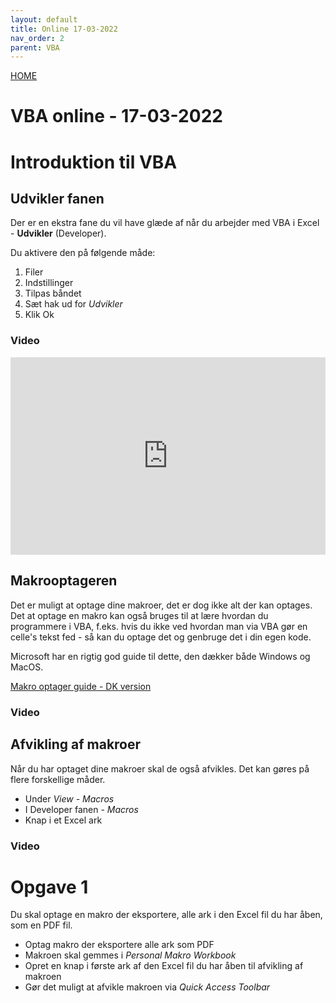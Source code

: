 ```yaml
---
layout: default
title: Online 17-03-2022
nav_order: 2
parent: VBA
---
```

[HOME](../README.md)

# VBA online - 17-03-2022

# Introduktion til VBA


## Udvikler fanen
Der er en ekstra fane du vil have glæde af når du arbejder med VBA i Excel - **Udvikler** (Developer).

Du aktivere den på følgende måde:

1. Filer
2. Indstillinger
3. Tilpas båndet
4. Sæt hak ud for *Udvikler*
5. Klik Ok

### Video
<div style="position: relative; padding-bottom: 62.769230769230774%; height: 0;"><iframe src="https://www.loom.com/embed/c1a78a0aba5b4cbeaaa1f6ae6aa051da" frameborder="0" webkitallowfullscreen mozallowfullscreen allowfullscreen style="position: absolute; top: 0; left: 0; width: 100%; height: 100%;"></iframe></div>

## Makrooptageren
Det er muligt at optage dine makroer, det er dog ikke alt der kan optages. Det at optage en makro kan også bruges til at lære hvordan du programmere i VBA, f.eks. hvis du ikke ved hvordan man via VBA gør en celle's tekst fed - så kan du optage det og genbruge det i din egen kode.

Microsoft har en rigtig god guide til dette, den dækker både Windows og MacOS.

[Makro optager guide - DK version](https://support.office.com/da-dk/article/automatiser-opgaver-med-makrooptageren-974ef220-f716-4e01-b015-3ea70e64937b)

### Video


## Afvikling af makroer
Når du har optaget dine makroer skal de også afvikles. Det kan gøres på flere forskellige måder.

- Under *View - Macros*
- I Developer fanen - *Macros*
- Knap i et Excel ark

### Video


# Opgave 1
Du skal optage en makro der eksportere, alle ark i den Excel fil du har åben, som en PDF fil.

- Optag makro der eksportere alle ark som PDF
- Makroen skal gemmes i *Personal Makro Workbook*
- Opret en knap i første ark af den Excel fil du har åben til afvikling af makroen
- Gør det muligt at afvikle makroen via *Quick Access Toolbar*
